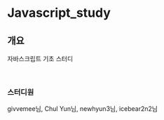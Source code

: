 # Javascript_study

## 개요
자바스크립트 기초 스터디

<br/>

### 스터디원

givvemee님, Chul Yun님, newhyun3님, icebear2n2님


